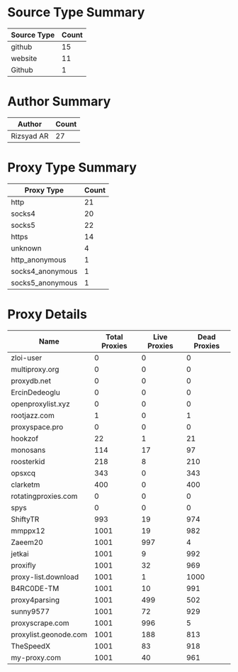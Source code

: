 # Source Type Summary

| Source Type | Count |
|-------------|-------|
| github | 15 |
| website | 11 |
| Github | 1 |


# Author Summary

| Author | Count |
|--------|-------|
| Rizsyad AR | 27 |


# Proxy Type Summary

| Proxy Type | Count |
|------------|-------|
| http | 21 |
| socks4 | 20 |
| socks5 | 22 |
| https | 14 |
| unknown | 4 |
| http_anonymous | 1 |
| socks4_anonymous | 1 |
| socks5_anonymous | 1 |


# Proxy Details

| Name | Total Proxies | Live Proxies | Dead Proxies |
|------|---------------|--------------|---------------|
| zloi-user | 0 | 0 | 0 |
| multiproxy.org | 0 | 0 | 0 |
| proxydb.net | 0 | 0 | 0 |
| ErcinDedeoglu | 0 | 0 | 0 |
| openproxylist.xyz | 0 | 0 | 0 |
| rootjazz.com | 1 | 0 | 1 |
| proxyspace.pro | 0 | 0 | 0 |
| hookzof | 22 | 1 | 21 |
| monosans | 114 | 17 | 97 |
| roosterkid | 218 | 8 | 210 |
| opsxcq | 343 | 0 | 343 |
| clarketm | 400 | 0 | 400 |
| rotatingproxies.com | 0 | 0 | 0 |
| spys | 0 | 0 | 0 |
| ShiftyTR | 993 | 19 | 974 |
| mmppx12 | 1001 | 19 | 982 |
| Zaeem20 | 1001 | 997 | 4 |
| jetkai | 1001 | 9 | 992 |
| proxifly | 1001 | 32 | 969 |
| proxy-list.download | 1001 | 1 | 1000 |
| B4RC0DE-TM | 1001 | 10 | 991 |
| proxy4parsing | 1001 | 499 | 502 |
| sunny9577 | 1001 | 72 | 929 |
| proxyscrape.com | 1001 | 996 | 5 |
| proxylist.geonode.com | 1001 | 188 | 813 |
| TheSpeedX | 1001 | 83 | 918 |
| my-proxy.com | 1001 | 40 | 961 |
